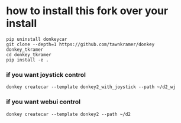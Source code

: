 # how to install this fork over your install

``` 
pip uninstall donkeycar
git clone --depth=1 https://github.com/tawnkramer/donkey donkey_tkramer
cd donkey_tkramer
pip install -e .
```

### if you want joystick control
```
donkey createcar --template donkey2_with_joystick --path ~/d2_wj
```
### if you want webui control
```
donkey createcar --template donkey2 --path ~/d2
```

